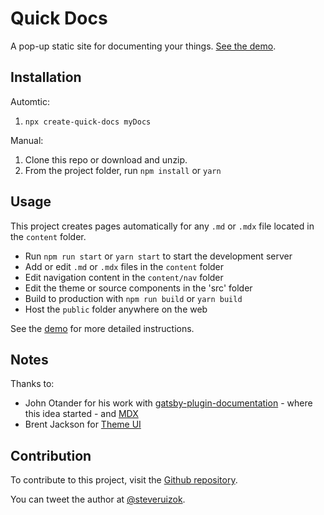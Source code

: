 # Quick Docs

A pop-up static site for documenting your things.
[See the demo](https://quick-docs.netlify.com/).

## Installation

Automtic:

1. `npx create-quick-docs myDocs`

Manual:

1. Clone this repo or download and unzip.
2. From the project folder, run `npm install` or `yarn`

## Usage

This project creates pages automatically for any `.md` or `.mdx` file located in
the `content` folder.

- Run `npm run start` or `yarn start` to start the development server
- Add or edit `.md` or `.mdx` files in the `content` folder
- Edit navigation content in the `content/nav` folder
- Edit the theme or source components in the 'src' folder
- Build to production with `npm run build` or `yarn build`
- Host the `public` folder anywhere on the web

See the [demo](https://quick-docs.netlify.com/) for more detailed instructions.

## Notes

Thanks to:

- John Otander for his work with
  [gatsby-plugin-documentation](https://github.com/johno/gatsby-theme-documentation) -
  where this idea started - and [MDX](https://github.com/mdx-js/mdx)
- Brent Jackson for [Theme UI](https://github.com/system-ui/theme-ui)

## Contribution

To contribute to this project, visit the
[Github repository](https://github.com/steveruizok/quick-docs).

You can tweet the author at [@steveruizok](http://twitter.com/steveruizok).

